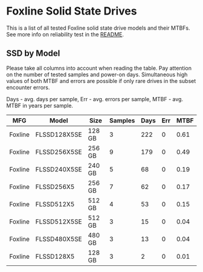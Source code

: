 Foxline Solid State Drives
==========================

This is a list of all tested Foxline solid state drive models and their MTBFs. See
more info on reliability test in the [README](https://github.com/linuxhw/SMART).

SSD by Model
------------

Please take all columns into account when reading the table. Pay attention on the
number of tested samples and power-on days. Simultaneous high values of both MTBF
and errors are possible if only rare drives in the subset encounter errors.

Days - avg. days per sample,
Err  - avg. errors per sample,
MTBF - avg. MTBF in years per sample.

| MFG       | Model              | Size   | Samples | Days  | Err   | MTBF |
|-----------|--------------------|--------|---------|-------|-------|------|
| Foxline   | FLSSD128X5SE       | 128 GB | 3       | 222   | 0     | 0.61   |
| Foxline   | FLSSD256X5SE       | 256 GB | 9       | 179   | 0     | 0.49   |
| Foxline   | FLSSD240X5SE       | 240 GB | 5       | 68    | 0     | 0.19   |
| Foxline   | FLSSD256X5         | 256 GB | 7       | 62    | 0     | 0.17   |
| Foxline   | FLSSD512X5         | 512 GB | 4       | 53    | 0     | 0.15   |
| Foxline   | FLSSD512X5SE       | 512 GB | 3       | 15    | 0     | 0.04   |
| Foxline   | FLSSD480X5SE       | 480 GB | 3       | 13    | 0     | 0.04   |
| Foxline   | FLSSD128X5         | 128 GB | 3       | 2     | 0     | 0.01   |
